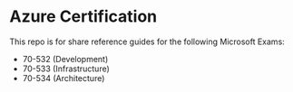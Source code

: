 # Azure Certification

This repo is for share reference guides for the following Microsoft Exams:

- 70-532 (Development)
- 70-533 (Infrastructure)
- 70-534 (Architecture)

